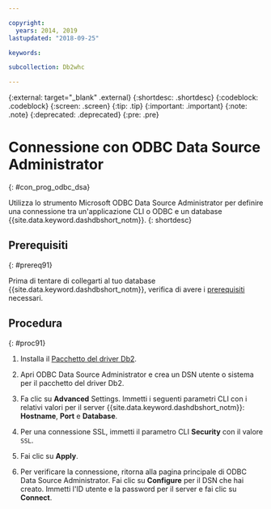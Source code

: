 ```yaml
---

copyright:
  years: 2014, 2019
lastupdated: "2018-09-25"

keywords:

subcollection: Db2whc

---
```


<!-- Attribute definitions --> 
{:external: target="_blank" .external}
{:shortdesc: .shortdesc}
{:codeblock: .codeblock}
{:screen: .screen}
{:tip: .tip}
{:important: .important}
{:note: .note}
{:deprecated: .deprecated}
{:pre: .pre}

# Connessione con ODBC Data Source Administrator
{: #con_prog_odbc_dsa}

Utilizza lo strumento Microsoft ODBC Data Source Administrator per definire una connessione tra un'applicazione CLI o ODBC e un database {{site.data.keyword.dashdbshort_notm}}.
{: shortdesc}

## Prerequisiti
{: #prereq91}

Prima di tentare di collegarti al tuo database {{site.data.keyword.dashdbshort_notm}}, verifica di avere i [prerequisiti](/docs/services/Db2whc/connecting?topic=Db2whc-connect_ov#prereqs) necessari.

<!-- Before you can connect to your database, you must perform the following steps:

- [Verify prerequisites](prereqs.html), including installing driver packages, configuring your local environment, and downloading SSL certificates (if needed)
- Collect [connection information](credentials.html), including database details such as host name and port numbers, and connection credentials such as user ID and password -->

## Procedura
{: #proc91}

1. Installa il [Pacchetto del driver Db2](/docs/services/Db2whc?topic=Db2whc-dr_pkg#dr_pkg).

2. Apri ODBC Data Source Administrator e crea un DSN utente o sistema per il pacchetto del driver Db2.
    
3. Fa clic su **Advanced** Settings. Immetti i seguenti parametri CLI con i relativi valori per il server {{site.data.keyword.dashdbshort_notm}}: **Hostname**, **Port** e **Database**.
    
4. Per una connessione SSL, immetti il parametro CLI **Security** con il valore `SSL`.
    
5. Fai clic su **Apply**.
    
6. Per verificare la connessione, ritorna alla pagina principale di ODBC Data Source Administrator. Fai clic su **Configure** per il DSN che hai creato. Immetti l'ID utente e la password per il server e fai clic su **Connect**.


